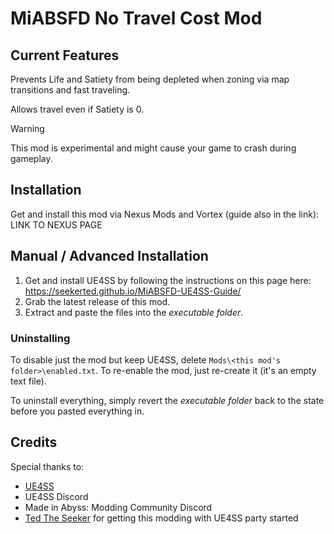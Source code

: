 # MiABSFD No Travel Cost Mod

## Current Features
Prevents Life and Satiety from being depleted when zoning via map transitions and fast traveling.

Allows travel even if Satiety is 0.

> [!WARNING]
> This mod is experimental and might cause your game to crash during gameplay.

## Installation

Get and install this mod via Nexus Mods and Vortex (guide also in the link): LINK TO NEXUS PAGE

## Manual / Advanced Installation

1. Get and install UE4SS by following the instructions on this page here: <https://seekerted.github.io/MiABSFD-UE4SS-Guide/>
1. Grab the latest release of this mod.
1. Extract and paste the files into the _executable folder_.

### Uninstalling

To disable just the mod but keep UE4SS, delete `Mods\<this mod's folder>\enabled.txt`. To re-enable the mod, just re-create it (it's an empty text file).

To uninstall everything, simply revert the _executable folder_ back to the state before you pasted everything in.

## Credits

Special thanks to:
- [UE4SS](https://github.com/UE4SS-RE/RE-UE4SS)
- UE4SS Discord
- Made in Abyss: Modding Community Discord
- [Ted The Seeker](https://github.com/seekerted) for getting this modding with UE4SS party started
